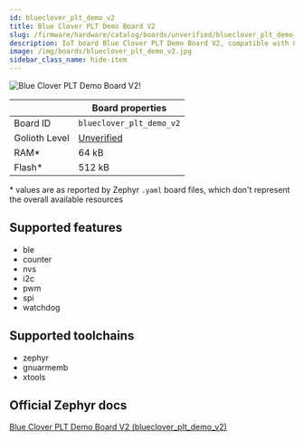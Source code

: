 ```yaml
---
id: blueclover_plt_demo_v2
title: Blue Clover PLT Demo Board V2
slug: /firmware/hardware/catalog/boards/unverified/blueclover_plt_demo_v2
description: IoT board Blue Clover PLT Demo Board V2, compatible with Golioth at unverified level.
image: /img/boards/blueclover_plt_demo_v2.jpg
sidebar_class_name: hide-item
---
```


[//]: # (This is an auto-generated file, do not edit! Changes to it will be lost upon re-generation)

![Blue Clover PLT Demo Board V2!](/img/boards/blueclover_plt_demo_v2.jpg "Blue Clover PLT Demo Board V2")

|                | Board properties     |
| -------------  | -------------------- |
| Board ID       | `blueclover_plt_demo_v2` |
| Golioth Level  | [Unverified](/firmware/hardware#unverified-boards) |
| RAM*           | 64 kB |
| Flash*         | 512 kB |

\* values are as reported by Zephyr `.yaml` board files, which don't represent the overall available resources



## Supported features

* ble
* counter
* nvs
* i2c
* pwm
* spi
* watchdog

## Supported toolchains

* zephyr
* gnuarmemb
* xtools

## Official Zephyr docs

[Blue Clover PLT Demo Board V2 (blueclover_plt_demo_v2)](https://docs.zephyrproject.org/latest/boards/bcdevices/plt_demo_v2/doc/index.html)
